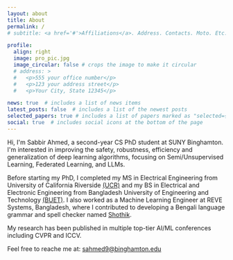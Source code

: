 ```yaml
---
layout: about
title: About
permalink: /
# subtitle: <a href='#'>Affiliations</a>. Address. Contacts. Moto. Etc.

profile:
  align: right
  image: pro_pic.jpg
  image_circular: false # crops the image to make it circular
  # address: >
  #   <p>555 your office number</p>
  #   <p>123 your address street</p>
  #   <p>Your City, State 12345</p>

news: true  # includes a list of news items
latest_posts: false  # includes a list of the newest posts
selected_papers: true # includes a list of papers marked as "selected={true}"
social: true  # includes social icons at the bottom of the page
---
```

Hi, I'm Sabbir Ahmed, a second-year CS PhD student at SUNY Binghamton. I'm interested in improving the safety, robustness, efficiency and generalization of deep learning algorithms, focusing on Semi/Unsupervised Learning, Federated Learning, and LLMs. 

Before starting my PhD, I completed my MS in Electrical Engineering from University of California Riverside [(UCR)](https://www.ucr.edu/) and my BS in Electrical and Electronic Engineering from Bangladesh University of Engineering and Technology [(BUET)](https://www.buet.ac.bd/web/#/). I also worked as a Machine Learning Engineer at REVE Systems, Bangladesh, where I contributed to developing a Bengali language grammar and spell checker named [Shothik](http://spell.bangla.gov.bd/). 

My research has been published in multiple top-tier AI/ML conferences including CVPR and ICCV.

<!-- Additionally, I have participated in several international ML competitions on platforms like Kaggle, Driven Data, and Eval AI solving Computer Vision and NLP problems. Through my consistent participation and achievements on Kaggle, I also earned the Kaggle Competition Expert title. -->

Feel free to reache me at: <span style="color:green">sahmed9@binghamton.edu</span>

<!-- Put your address / P.O. box / other info right below your picture. You can also disable any of these elements by editing `profile` property of the YAML header of your `_pages/about.md`. Edit `_bibliography/papers.bib` and Jekyll will render your [publications page](/al-folio/publications/) automatically. -->

<!-- Link to your social media connections, too. This theme is set up to use [Font Awesome icons](http://fortawesome.github.io/Font-Awesome/) and [Academicons](https://jpswalsh.github.io/academicons/), like the ones below. Add your Facebook, Twitter, LinkedIn, Google Scholar, or just disable all of them. -->
